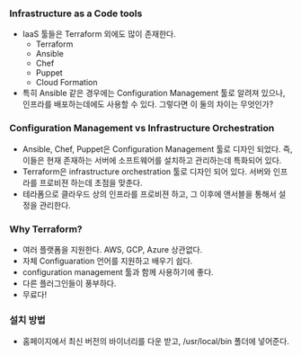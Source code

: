 ### Infrastructure as a Code tools
- IaaS 툴들은 Terraform 외에도 많이 존재한다. 
  - Terraform
  - Ansible
  - Chef
  - Puppet
  - Cloud Formation
- 특히 Ansible 같은 경우에는 Configuration Management 툴로 알려져 있으나, 인프라를 배포하는데에도 사용할 수 있다. 그렇다면 이 둘의 차이는 무엇인가?

### Configuration Management vs Infrastructure Orchestration
- Ansible, Chef, Puppet은 Configuration Management 툴로 디자인 되었다. 즉, 이들은 현재 존재하는 서버에 소프트웨어를 설치하고 관리하는데 특화되어 있다.
- Terraform은 infrastructure orchestration 툴로 디자인 되어 있다. 서버와 인프라를 프로비젼 하는데 초점을 맞춘다.
- 테라폼으로 클라우드 상의 인프라를 프로비젼 하고, 그 이후에 앤서블을 통해서 설정을 관리한다.

### Why Terraform?
- 여러 플랫폼을 지원한다. AWS, GCP, Azure 상관없다.
- 자체 Configuaration 언어를 지원하고 배우기 쉽다.
- configuration management 툴과 함께 사용하기에 좋다.
- 다른 플러그인들이 풍부하다.
- 무료다!

### 설치 방법
- 홈페이지에서 최신 버전의 바이너리를 다운 받고, /usr/local/bin 폴더에 넣어준다.

